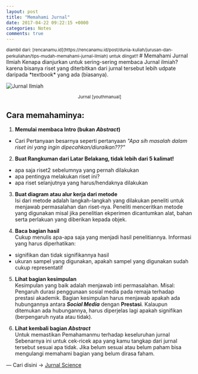 ```yaml
---
layout: post
title: "Memahami Jurnal"
date: 2017-04-22 09:22:15 +0000
categories: Notes
comments: true
---
```

<small>
diambil dari: [rencanamu.id](https://rencanamu.id/post/dunia-kuliah/jurusan-dan-perkuliahan/tips-mudah-memahami-jurnal-ilmiah) untuk diingat!!
</small>
# Memahami Jurnal Ilmiah
Kenapa dianjurkan untuk sering-sering membaca Jurnal ilmiah? karena bisanya riset yang diterbitkan dari jurnal tersebut lebih udpate daripada *textbook* yang ada (biasanya).

![Jurnal Ilmiah](http://www.youthmanual.com/assets/file_uploaded/editor/1489559707-evaluation.jpg)
<center class="caption"><small> Jurnal [youthmanual]</small></center>

## Cara memahaminya:

1. **Memulai membaca Intro (bukan *Abstract*)**
  - Cari Pertanyaan besarnya seperti pertanyaan *"Apa sih masalah dalam riset ini yang ingin dipecahkan/diuraikan???"*
2. **Buat Rangkuman dari Latar Belakang, tidak lebih dari 5 kalimat!**
  - apa saja riset2 sebelumnya yang pernah dilakukan
  - apa pentingya melakukan riset ini?
  - apa riset selanjutnya yang harus/hendaknya dilakukan
3. **Buat diagram atau alur kerja dari metode** <br>
Isi dari metode adalah langkah-langkah yang dilakukan peneliti untuk menjawab permasalahan dan riset-nya. Peneliti menceritkan metode yang digunakan misal jika penelitian ekperimen dicantumkan alat, bahan serta perlakuan yang diberikan kepada objek.

4. **Baca bagian hasil** <br>
Cukup menulis apa-apa saja yang menjadi hasil penelitiannya. Informasi yang harus diperhatikan:
  - signifikan dan tidak signifikannya hasil
  - ukuran sampel yang digunakan, apakah sampel yang digunakan sudah cukup representatif

5. **Lihat bagian kesimpulan**<br>
Kesimpulan yang baik adalah menjawab inti permasalahan. Misal: Pengaruh durasi penggunaan sosial media pada remaja terhadap prestasi akademik. Bagian kesimpulan harus menjawab apakah ada hubungannya antara ***Social Media*** dengan **Prestasi**. Kalaupun ditemukan ada hubungannya, harus diperjelas lagi apakah signifikan (berpengaruh nyata atau tidak).

6. **Lihat kembali bagian *Abstract*** <br>
Untuk memastikan Pemahamanmu terhadap keseluruhan jurnal
Sebenarnya ini untuk cek-ricek apa yang kamu tangkap dari jurnal tersebut sesuai apa tidak. Jika belum sesuai atau belum paham bisa mengulangi memahami bagian yang belum dirasa faham.

&mdash; Cari disini -> [Jurnal Science](https://www.sciencedirect.com)
